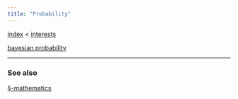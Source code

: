 ```yaml
---
title: "Probability"
---
```


[index](/.md) < [interests](§-interests.md)

[bayesian probability](bayesian-probability.md)

-------------
### See also
[§-mathematics](§-mathematics.md)

